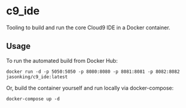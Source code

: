 # c9_ide

Tooling to build and run the core Cloud9 IDE in a Docker container.

## Usage

To run the automated build from Docker Hub:

```
docker run -d -p 5050:5050 -p 8080:8080 -p 8081:8081 -p 8082:8082 jasonking/c9_ide:latest
```

Or, build the container yourself and run locally via docker-compose:

```
docker-compose up -d
```
